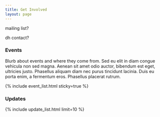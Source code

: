 ```yaml
---
title: Get Involved
layout: page
---
```

mailing list?

dh contact?

### Events
Blurb about events and where they come from. Sed eu elit in diam congue vehicula non sed magna. Aenean sit amet odio auctor, bibendum est eget, ultricies justo. Phasellus aliquam diam nec purus tincidunt lacinia. Duis eu porta enim, a fermentum eros. Phasellus placerat rutrum.

{% include event_list.html sticky=true %}

### Updates
{% include update_list.html limit=10 %}
